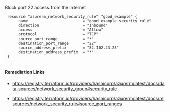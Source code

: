 
Block port 22 access from the internet

```hcl
 resource "azurerm_network_security_rule" "good_example" {
      name                        = "good_example_security_rule"
      direction                   = "Inbound"
      access                      = "Allow"
      protocol                    = "TCP"
      source_port_range           = "*"
      destination_port_range      = "22"
      source_address_prefix       = "82.102.23.23"
      destination_address_prefix  = "*"
 }
 
```

#### Remediation Links
 - https://registry.terraform.io/providers/hashicorp/azurerm/latest/docs/data-sources/network_security_group#security_rule

 - https://registry.terraform.io/providers/hashicorp/azurerm/latest/docs/resources/network_security_rule#source_port_ranges

